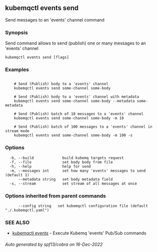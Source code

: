 ## kubemqctl events send

Send messages to an 'events' channel command

### Synopsis

Send command allows to send (publish) one or many messages to an 'events' channel

```
kubemqctl events send [flags]
```

### Examples

```

	# Send (Publish) body to a 'events' channel
	kubemqctl events send some-channel some-body
	
	# Send (Publish) body to a 'events' channel with metadata
	kubemqctl events send some-channel some-body --metadata some-metadata
	
	# Send (Publish) batch of 10 messages to a 'events' channel
	kubemqctl events send some-channel some-body -m 10

	# Send (Publish) batch of 100 messages to a 'events' channel in stream mode
	kubemqctl events send some-channel some-body -m 100 -s

```

### Options

```
  -b, --build             build kubemq targets request
  -f, --file              set body body from file
  -h, --help              help for send
  -m, --messages int      set how many 'events' messages to send (default 1)
      --metadata string   set body metadata field
  -s, --stream            set stream of all messages at once
```

### Options inherited from parent commands

```
      --config string   set kubemqctl configuration file (default "./.kubemqctl.yaml")
```

### SEE ALSO

* [kubemqctl events](kubemqctl_events.md)	 - Execute Kubemq 'events' Pub/Sub commands

###### Auto generated by spf13/cobra on 16-Dec-2022
